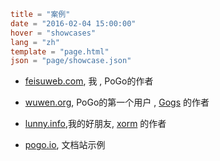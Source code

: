 ```toml
title = "案例"
date = "2016-02-04 15:00:00"
hover = "showcases"
lang = "zh"
template = "page.html"
json = "page/showcase.json"
```

- [feisuweb.com](http://feisuweb.com), 我 , PoGo的作者

- [wuwen.org](http://wuwen.org), PoGo的第一个用户 , [Gogs](http://gogs.io) 的作者

- [lunny.info](http://lunny.info),我的好朋友,  [xorm](http://xorm.io) 的作者

- [pogo.io](http://pogo.io), 文档站示例